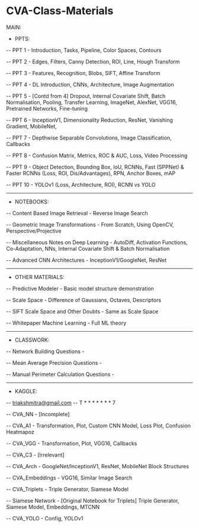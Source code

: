 # CVA-Class-Materials

MAIN:

- PPTS:

-- PPT 1 - Introduction, Tasks, Pipeline, Color Spaces, Contours

-- PPT 2 - Edges, Filters, Canny Detection, ROI, Line, Hough Transform

-- PPT 3 - Features, Recognition, Blobs, SIFT, Affine Transform

-- PPT 4 - DL Introduction, CNNs, Architecture, Image Augmentation

-- PPT 5 - [Contd from 4] Dropout, Internal Covariate Shift, Batch Normalisation, Pooling, Transfer Learning, ImageNet, AlexNet, VGG16, Pretrained Networks, Fine-tuning

-- PPT 6 - InceptionV1, Dimensionality Reduction, ResNet, Vanishing Gradient, MobileNet, 

-- PPT 7 - Depthwise Separable Convolutions, Image Classification, Callbacks

-- PPT 8 - Confusion Matrix, Metrics, ROC & AUC, Loss, Video Processing

-- PPT 9 - Object Detection, Bounding Box, IoU, RCNNs, Fast (SPPNet) & Faster RCNNs (Loss, ROI, Dis/Advantages), RPN, Anchor Boxes, mAP

-- PPT 10 - YOLOv1 (Loss, Architecture, ROI), RCNN vs YOLO

---------------------------------------------------------------------------------------------------------------------------------------------------------

- NOTEBOOKS:

-- Content Based Image Retrieval - Reverse Image Search

-- Geometric Image Transformations - From Scratch, Using OpenCV, Perspective/Projective

-- Miscellaneous Notes on Deep Learning - AutoDiff, Activation Functions, Co-Adaptation, NNs, Internal Covariate Shift & Batch Normalisation

-- Advanced CNN Architectures - InceptionV1/GoogleNet, ResNet

---------------------------------------------------------------------------------------------------------------------------------------------------------

- OTHER MATERIALS:

-- Predictive Modeler - Basic model structure demonstration 

-- Scale Space - Difference of Gaussians, Octaves, Descriptors

-- SIFT Scale Space and Other Doubts - Same as Scale Space

-- Whitepaper Machine Learning - Full ML theory

---------------------------------------------------------------------------------------------------------------------------------------------------------

- CLASSWORK:

-- Network Building Questions - 

-- Mean Average Precision Questions - 

-- Manual Perimeter Calculation Questions - 

---------------------------------------------------------------------------------------------------------------------------------------------------------

- KAGGLE:

-- triakshmitra@gmail.com
-- T * * * * * * * 7

-- CVA_NN - [Incomplete]

-- CVA_A1 - Transformation, Plot, Custom CNN Model, Loss Plot, Confusion Heatmapoz

-- CVA_VGG - Transformation, Plot, VGG16, Callbacks

-- CVA_C3 - [Irrelevant]

-- CVA_Arch - GoogleNet/InceptionV1, ResNet, MobileNet Block Structures

-- CVA_Embeddings - VGG16, Similar Image Search

-- CVA_Triplets - Triple Generator, Siamese Model

-- Siamese Network - [Original Notebook for Triplets] Triple Generator, Siamese Model, Embeddings, MTCNN

-- CVA_YOLO - Config, YOLOv1

